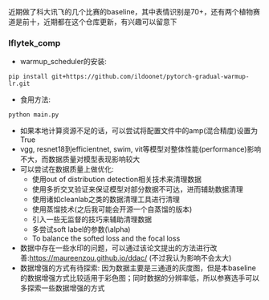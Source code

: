 近期做了科大讯飞的几个比赛的baseline，其中表情识别是70+，还有两个植物赛道是前十，近期都在这个仓库更新，有兴趣可以留意下

### Iflytek_comp
+ warmup_scheduler的安装:
```
pip install git+https://github.com/ildoonet/pytorch-gradual-warmup-lr.git
```
+ 食用方法: 
```
python main.py
```
+ 如果本地计算资源不足的话，可以尝试将配置文件中的amp(混合精度)设置为True
+ vgg, resnet18到efficientnet, swim, vit等模型对整体性能(performance)影响不大，而数据质量对模型表现影响较大
+ 可以尝试在数据质量上做优化: 
  +  使用out of distribution detection相关技术来清理数据
  +  使用多折交叉验证来保证模型对部分数据不可达，进而辅助数据清理
  +  使用诸如cleanlab之类的数据清理工具进行清理
  +  使用蒸馏技术(之后我可能会开源一个自蒸馏的版本)
  +  引入一些无监督的技巧来辅助清理数据
  +  多尝试soft label的参数(\alpha)
  +  To balance the softed loss and the focal loss
+ 数据中存在一些水印的问题，可以通过该论文提出的方法进行改善:https://maureenzou.github.io/ddac/ (不过我认为影响不会太大)
+ 数据增强的方式有待探索: 因为数据主要是三通道的灰度图，但是本baseline的数据增强方式比较适用于彩色图；同时数据的分辨率低，所以参赛选手可以多探索一些数据增强的方式

